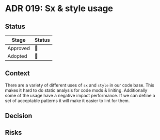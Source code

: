 # ADR 019: Sx & style usage
## Status

| Stage    | Status |
| -------- | ------ |
| Approved | 🚧     |
| Adopted  | 🚧     |

## Context

There are a variety of different uses of `sx` and `style` in our code base. This makes it hard to do static analysis for code mods & liniting. Additionally some of the usage have a negative impact performance. 
If we can define a set of acceptable patterns it will make it easier to lint for them.

## Decision

## Risks


